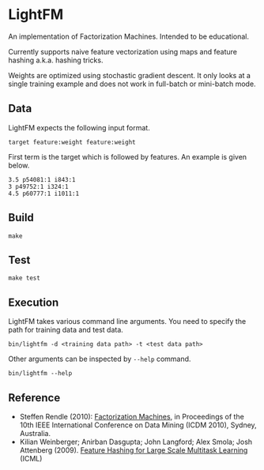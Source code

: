 LightFM
=======

An implementation of Factorization Machines. Intended to be educational.

Currently supports naive feature vectorization using maps and feature hashing
a.k.a. hashing tricks.

Weights are optimized using stochastic gradient descent. It only looks at a
single training example and does not work in full-batch or mini-batch mode.

## Data

LightFM expects the following input format.

    target feature:weight feature:weight

First term is the target which is followed by features. An example is given
below.

    3.5 p54081:1 i843:1
    3 p49752:1 i324:1
    4.5 p60777:1 i1011:1

## Build

    make

## Test

    make test

## Execution

LightFM takes various command line arguments. You need to specify the path for
training data and test data.

    bin/lightfm -d <training data path> -t <test data path>

Other arguments can be inspected by `--help` command.

    bin/lightfm --help

## Reference

- Steffen Rendle (2010): [Factorization Machines](http://www.inf.uni-konstanz.de/~rendle/pdf/Rendle2010FM.pdf), in Proceedings of the 10th IEEE International Conference on Data Mining (ICDM 2010), Sydney, Australia.
- Kilian Weinberger; Anirban Dasgupta; John Langford; Alex Smola; Josh Attenberg (2009). [Feature Hashing for Large Scale Multitask Learning](http://arxiv.org/pdf/0902.2206.pdf) (ICML)
